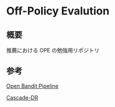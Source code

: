 # Off-Policy Evalution

## 概要

推薦における OPE の勉強用リポジトリ

## 参考

[Open Bandit Pipeline](https://github.com/st-tech/zr-obp)

[Cascade-DR](https://github.com/aiueola/wsdm2022-cascade-dr/tree/main)
